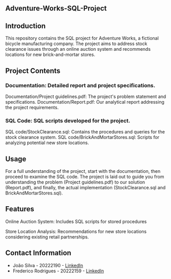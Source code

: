 ## Adventure-Works-SQL-Project

## Introduction
This repository contains the SQL project for Adventure Works, a fictional bicycle manufacturing company. The project aims to address stock clearance issues through an online auction system and recommends locations for new brick-and-mortar stores.

## Project Contents
### Documentation: Detailed report and project specifications.
Documentation/Project guidelines.pdf: The project's problem statement and specifications.
Documentation/Report.pdf: Our analytical report addressing the project requirements.
### SQL Code: SQL scripts developed for the project.
SQL code/StockClearance.sql: Contains the procedures and queries for the stock clearance system.
SQL code/BrickAndMortarStores.sql: Scripts for analyzing potential new store locations.

## Usage
For a full understanding of the project, start with the documentation, then proceed to examine the SQL code. The project is laid out to guide you from understanding the problem (Project guidelines.pdf) to our solution (Report.pdf), and finally, the actual implementation (StockClearance.sql and BrickAndMortarStores.sql).

## Features
Online Auction System: Includes SQL scripts for stored procedures
<p> Store Location Analysis: Recommendations for new store locations considering existing retail partnerships.

## Contact Information
- João Silva - 20222190 - [LinkedIn](https://www.linkedin.com/in/joao-silva-8625034a/)
- Frederico Rodrigues - 20222159 - [LinkedIn](https://www.linkedin.com/in/frederico-rodrigues-895897101/)

